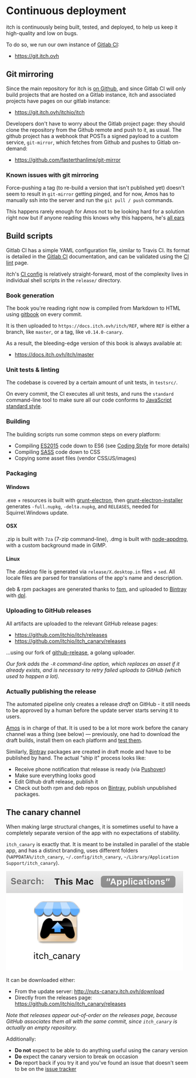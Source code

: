 
# Continuous deployment

itch is continuously being built, tested, and deployed, to help us
keep it high-quality and low on bugs.

To do so, we run our own instance of [Gitlab CI][]:

  * <https://git.itch.ovh>

[Gitlab CI]: http://doc.gitlab.com/ce/ci/

## Git mirroring

Since the main repository for itch is [on Github][github repo], and since Gitlab CI
will only build projects that are hosted on a Gitlab instance, itch and associated
projects have pages on our gitlab instance:

  * <https://git.itch.ovh/itchio/itch>

[github repo]: https://github.com/itchio/itch

Developers don't have to worry about the Gitlab project page: they should clone
the repository from the Github remote and push to it, as usual. The github project
has a webhook that POSTs a signed payload to a custom service, `git-mirror`, which
fetches from Github and pushes to Gitlab on-demand:

  * <https://github.com/fasterthanlime/git-mirror>

### Known issues with git mirroring

Force-pushing a tag (to re-build a version that isn't published yet) doesn't seem
to result in `git-mirror` getting pinged, and for now, Amos has to manually
ssh into the server and run the `git pull / push` commands.

This happens rarely enough for Amos not to be looking hard for a solution right now
but if anyone reading this knows why this happens, he's [all ears][@ftl]

[@ftl]: https://twitter.com/fasterthanlime

## Build scripts

Gitlab CI has a simple YAML configuration file, similar to Travis CI.
Its format is detailed in the [Gitlab CI] documentation, and can be
validated using the [CI lint][] page.

itch's [CI config][] is relatively straight-forward, most of the complexity lives
in individual shell scripts in the `release/` directory.

[CI lint]: https://git.itch.ovh/ci/lint
[CI config]: https://github.com/itchio/itch/blob/master/.gitlab-ci.yml

### Book generation

The book you're reading right now is compiled from Markdown to HTML using [gitbook][] on every commit.

It is then uploaded to `https://docs.itch.ovh/itch/REF`, where `REF` is either
a branch, like `master`, or a tag, like `v0.14.0-canary`.

[gitbook]: https://www.npmjs.com/package/gitbook

As a result, the bleeding-edge version of this book is always available at:

  * <https://docs.itch.ovh/itch/master>

### Unit tests & linting

The codebase is covered by a certain amount of unit tests, in `testsrc/`.

On every commit, the CI executes all unit tests, and runs the `standard`
command-line tool to make sure all our code conforms to [JavaScript standard style][].

[JavaScript standard style]: http://standardjs.com/

### Building

The building scripts run some common steps on every platform:

  * Compiling [ES2015][] code down to ES6 (see [Coding Style](./coding-style.md) for more details)
  * Compiling [SASS][] code down to CSS
  * Copying some asset files (vendor CSS/JS/images)

[ES2015]: http://babeljs.io/
[SASS]: http://sass-lang.com/

### Packaging

#### Windows

.exe + resources is built with [grunt-electron][], then [grunt-electron-installer][] generates `-full.nupkg`, `-delta.nupkg`, and
`RELEASES`, needed for Squirrel.Windows update.

[grunt-electron]: https://github.com/sindresorhus/grunt-electron
[grunt-electron-installer]: https://github.com/electron/grunt-electron-installer

#### OSX

.zip is built with `7za` (7-zip command-line), .dmg is built with [node-appdmg][],
with a custom background made in GIMP.

[node-appdmg]: https://www.npmjs.com/package/appdmg

#### Linux

The .desktop file is generated via `release/X.desktop.in` files + `sed`. All
locale files are parsed for translations of the app's name and description.

deb & rpm packages are generated thanks to [fpm][], and uploaded to [Bintray][]
with [dpl][].

[fpm]: https://github.com/jordansissel/fpm
[dpl]: https://rubygems.org/gems/dpl

### Uploading to GitHub releases

All artifacts are uploaded to the relevant GitHub release pages:

  * https://github.com/itchio/itch/releases
  * https://github.com/itchio/itch_canary/releases

...using our fork of [github-release][], a golang uploader.

*Our fork adds the `-R` command-line option, which replaces an asset if it
already exists, and is necessary to retry failed uploads to GitHub (which
used to happen a lot).*

[github-release]: https://github.com/itchio/github-release

### Actually publishing the release

The automated pipeline only creates a release *draft* on GitHub - it still needs
to be approved by a human before the update server starts serving it to users.

[Amos][] is in charge of that. It is used to be a lot more work before the canary
channel was a thing (see below) — previously, one had to download the draft
builds, install them on each platform and [test them][qa checklist].

[Amos]: https://github.com/fasterthanlime
[qa checklist]: ./qa-checklist.md

Similarly, [Bintray][] packages are created in draft mode and have to be published
by hand. The actual "ship it" process looks like:

  * Receive phone notification that release is ready (via [Pushover][])
  * Make sure everything looks good
  * Edit Github draft release, publish it
  * Check out both rpm and deb repos on [Bintray][], publish unpublished packages.

[Bintray]: https://bintray.com/itchio
[Pushover]: https://pushover.net/

## The canary channel

When making large structural changes, it is sometimes useful to have a completely
separate version of the app with no expectations of stability.

`itch_canary` is exactly that. It is meant to be installed in parallel of the
stable app, and has a distinct branding, uses different folders
(`%APPDATA%/itch_canary`, `~/.config/itch_canary`, `~/Library/Application
Support/itch_canary`).

![](itch-canary.png)

It can be downloaded either:

  * From the update server: <http://nuts-canary.itch.ovh/download>
  * Directly from the releases page: <https://github.com/itchio/itch_canary/releases>

*Note that releases appear out-of-order on the releases page, because GitHub
associates them all with the same commit, since `itch_canary` is actually an
empty repository.*

Additionally:

  * **Do not** expect to be able to do anything useful using the canary version
  * **Do** expect the canary version to break on occasion
  * **Do** report back if you try it and you've found an issue that doesn't seem
  to be on the [issue tracker](https://github.com/itchio/itch/issues)
